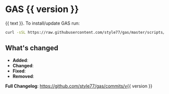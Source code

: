 # GAS {{ version }}

{{ text }}. To install/update GAS run:
```bash
curl -sSL https://raw.githubusercontent.com/style77/gas/master/scripts/install.sh | bash
```

## What's changed
- **Added**:
- **Changed**:
- **Fixed**:
- **Removed**:

**Full Changelog**: https://github.com/style77/gas/commits/v{{ version }}